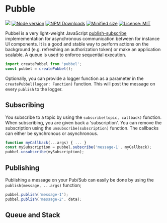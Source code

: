 # Pubble

![](https://github.com/kevtiq/pubbel/workflows/test/badge.svg)
[![Node version](https://img.shields.io/npm/v/pubbel.svg?style=flat)](https://www.npmjs.com/package/pubbel)
[![NPM Downloads](https://img.shields.io/npm/dm/pubbel.svg?style=flat)](https://www.npmjs.com/package/pubbel)
[![Minified size](https://img.shields.io/bundlephobia/min/pubbel?label=minified)](https://www.npmjs.com/package/pubbel)
[![License: MIT](https://img.shields.io/badge/License-MIT-yellow.svg)](https://opensource.org/licenses/MIT)

Pubbel is a very light-weight JavaScript [publish-subscribe](https://en.wikipedia.org/wiki/Publish%E2%80%93subscribe_pattern) implemementation for asynchronous communication between for instance UI components. It is a good and stable way to perform actions on the background (e.g. refreshing an authorization token) or make an application scalable. A queue is used to enforce sequential execution.

```js
import createPubbel from 'pubbel';
const pubbel = createPubbel();
```

Optionally, you can provide a logger function as a parameter in the `createPubbel(logger: Function)` function. This will post the message on every `publish` to the logger.

## Subscribing

You subscribe to a topic by using the `subscribe(topic, callback)` function. When subscribing, you are given back a 'subscription'. You can remove the subscription using the `unsubscribe(subscription)` function. The callbacks can either be synchronous or asynchronous.

```js
function myCallback(...args) { ... }
const mySubscription = pubbel.subscribe('message-1', myCallback);
pubbel.unsubscribe(mySubscription);
```

## Publishing

Publishing a message on your Pub/Sub can easily be done by using the `publish(message, ...args)` function;

```js
pubbel.publish('message-1');
pubbel.publish('message-2', data);
```

## Queue and Stack
